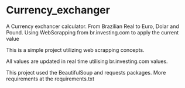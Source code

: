 # Currency_exchanger
A Currency exchancer calculator. From Brazilian Real to Euro, Dolar and Pound. Using WebScrapping from br.investing.com to apply the current value

This is a simple project utilizing web scrapping concepts.

All values are updated in real time utilising br.investing.com values.

This project used the BeautifulSoup and requests packages. More requirements at the requirements.txt
